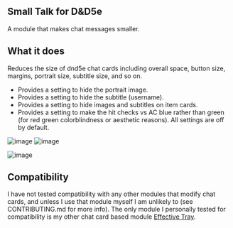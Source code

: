 ## Small Talk for D&D5e

A module that makes chat messages smaller.

## What it does 
Reduces the size of dnd5e chat cards including overall space, button size, margins, portrait size, subtitle size, and so on.
- Provides a setting to hide the portrait image.
- Provides a setting to hide the subtitle (username).
- Provides a setting to hide images and subtitles on item cards.
- Provides a setting to make the hit checks vs AC blue rather than green (for red green colorblindness or aesthetic reasons).
All settings are off by default.

![image](https://github.com/etiquettestartshere/smalltalk/assets/148253744/d7774d0c-66cf-4eee-9734-8c4e04ada876) ![image](https://github.com/etiquettestartshere/smalltalk/assets/148253744/ce93a22e-41f1-419f-acb4-d463f9a956af)

![image](https://github.com/etiquettestartshere/smalltalk/assets/148253744/543496d5-e17f-478a-8b43-f9b527b1ecf1)

## Compatibility
I have not tested compatibility with any other modules that modify chat cards, and unless I use that module myself I am unlikely to (see CONTRIBUTING.md for more info). The only module I personally tested for compatibility is my other chat card based module [Effective Tray](https://github.com/etiquettestartshere/effectivetray).